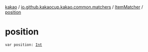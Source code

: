 [kakao](../../index.md) / [io.github.kakaocup.kakao.common.matchers](../index.md) / [ItemMatcher](index.md) / [position](./position.md)

# position

`var position: `[`Int`](https://kotlinlang.org/api/latest/jvm/stdlib/kotlin/-int/index.html)